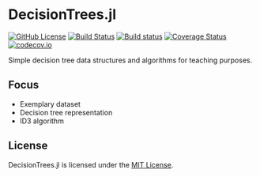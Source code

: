 # DecisionTrees.jl

[![GitHub License](https://img.shields.io/badge/license-MIT-blue.svg)](https://github.com/laschuet/DecisionTrees.jl/blob/master/LICENSE.txt)
[![Build Status](https://travis-ci.org/laschuet/DecisionTrees.jl.svg?branch=master)](https://travis-ci.org/laschuet/DecisionTrees.jl)
[![Build status](https://ci.appveyor.com/api/projects/status/9rinbpnjg1dmkt0t/branch/master?svg=true)](https://ci.appveyor.com/project/laschuet/decisiontrees-jl/branch/master)
[![Coverage Status](https://coveralls.io/repos/github/laschuet/DecisionTrees.jl/badge.svg?branch=master&service=github)](https://coveralls.io/github/laschuet/DecisionTrees.jl?branch=master)
[![codecov.io](http://codecov.io/github/laschuet/DecisionTrees.jl/coverage.svg?branch=master)](http://codecov.io/github/laschuet/DecisionTrees.jl?branch=master)

Simple decision tree data structures and algorithms for teaching purposes.

## Focus

* Exemplary dataset
* Decision tree representation
* ID3 algorithm

## License

DecisionTrees.jl is licensed under the [MIT License](./LICENSE.txt).
